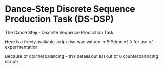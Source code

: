 # Dance-Step Discrete Sequence Production Task (DS-DSP)
The Dance Step - Discrete Sequence Production Task

Here is a freely avaliable script that was written in E-Prime v2.0 for use of experimentation.

Because of coutnerbalancing - this details out ID1 out of 8 counterbalancing scripts.

